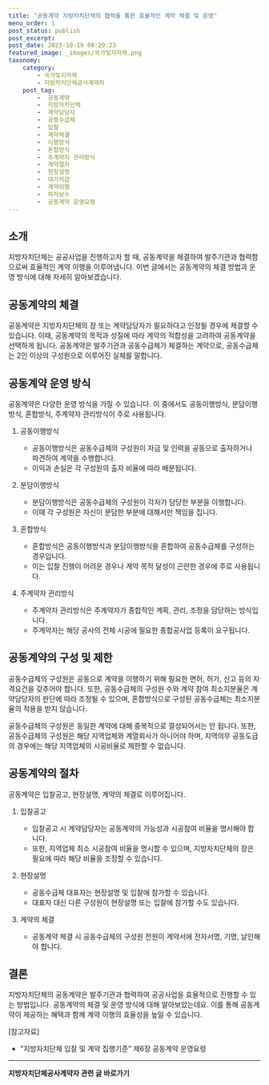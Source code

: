 ```yaml
---
title: "공동계약 지방자치단체의 협력을 통한 효율적인 계약 체결 및 운영"
menu_order: 1
post_status: publish
post_excerpt: 
post_date: 2023-10-19 08:29:23
featured_image: _images/국가및지자체.png
taxonomy:
    category:
        - 국가및지자체
        - 지방자치단체공사계약자
    post_tag:
        -  공동계약
        -  지방자치단체
        -  계약담당자
        -  공동수급체
        -  입찰
        -  계약체결
        -  이행방식
        -  혼합방식
        -  주계약자 관리방식
        -  계약절차
        -  현장설명
        -  대가지급
        -  계약이행
        -  하자보수
        -  공동계약 운영요령
---
```



## 소개
지방자치단체는 공공사업을 진행하고자 할 때, 공동계약을 체결하여 발주기관과 협력함으로써 효율적인 계약 이행을 이루어냅니다. 이번 글에서는 공동계약의 체결 방법과 운영 방식에 대해 자세히 알아보겠습니다.

## 공동계약의 체결
공동계약은 지방자치단체의 장 또는 계약담당자가 필요하다고 인정될 경우에 체결할 수 있습니다. 이때, 공동계약의 목적과 성질에 따라 계약의 적합성을 고려하여 공동계약을 선택하게 됩니다. 공동계약은 발주기관과 공동수급체가 체결하는 계약으로, 공동수급체는 2인 이상의 구성원으로 이루어진 실체를 말합니다.

## 공동계약 운영 방식
공동계약은 다양한 운영 방식을 가질 수 있습니다. 이 중에서도 공동이행방식, 분담이행방식, 혼합방식, 주계약자 관리방식이 주로 사용됩니다.

1. 공동이행방식
   - 공동이행방식은 공동수급체의 구성원이 자금 및 인력을 공동으로 출자하거나 파견하여 계약을 수행합니다.
   - 이익과 손실은 각 구성원의 출자 비율에 따라 배분됩니다.

2. 분담이행방식
   - 분담이행방식은 공동수급체의 구성원이 각자가 담당한 부분을 이행합니다.
   - 이때 각 구성원은 자신이 분담한 부분에 대해서만 책임을 집니다.

3. 혼합방식
   - 혼합방식은 공동이행방식과 분담이행방식을 혼합하여 공동수급체를 구성하는 경우입니다.
   - 이는 입찰 진행이 어려운 경우나 계약 목적 달성이 곤란한 경우에 주로 사용됩니다.

4. 주계약자 관리방식
   - 주계약자 관리방식은 주계약자가 종합적인 계획, 관리, 조정을 담당하는 방식입니다.
   - 주계약자는 해당 공사의 전체 시공에 필요한 종합공사업 등록이 요구됩니다.

## 공동계약의 구성 및 제한
공동수급체의 구성원은 공동으로 계약을 이행하기 위해 필요한 면허, 허가, 신고 등의 자격요건을 갖추어야 합니다. 또한, 공동수급체의 구성원 수와 계약 참여 최소지분율은 계약담당자의 판단에 따라 조정될 수 있으며, 혼합방식으로 구성된 공동수급체는 최소지분율의 적용을 받지 않습니다.

공동수급체의 구성원은 동일한 계약에 대해 중복적으로 결성되어서는 안 됩니다. 또한, 공동수급체의 구성원은 해당 지역업체와 계열회사가 아니어야 하며, 지역의무 공동도급의 경우에는 해당 지역업체의 시공비율로 제한할 수 없습니다.

## 공동계약의 절차
공동계약은 입찰공고, 현장설명, 계약의 체결로 이루어집니다.

1. 입찰공고
   - 입찰공고 시 계약담당자는 공동계약의 가능성과 시공참여 비율을 명시해야 합니다.
   - 또한, 지역업체 최소 시공참여 비율을 명시할 수 있으며, 지방자치단체의 장은 필요에 따라 해당 비율을 조정할 수 있습니다.

2. 현장설명
   - 공동수급체 대표자는 현장설명 및 입찰에 참가할 수 있습니다.
   - 대표자 대신 다른 구성원이 현장설명 또는 입찰에 참가할 수도 있습니다.

3. 계약의 체결
   - 공동계약 체결 시 공동수급체의 구성원 전원이 계약서에 전자서명, 기명, 날인해야 합니다.

## 결론
지방자치단체의 공동계약은 발주기관과 협력하여 공공사업을 효율적으로 진행할 수 있는 방법입니다. 공동계약의 체결 및 운영 방식에 대해 알아보았는데요. 이를 통해 공동계약이 제공하는 혜택과 함께 계약 이행의 효율성을 높일 수 있습니다.

[참고자료]
- "지방자치단체 입찰 및 계약 집행기준" 제6장 공동계약 운영요령










<!-- wp:separator -->
<hr class="wp-block-separator has-alpha-channel-opacity"/>
<!-- /wp:separator -->

<!-- wp:group {"backgroundColor":"base","layout":{"type":"constrained"}} -->
<div class="wp-block-group has-base-background-color has-background"><!-- wp:paragraph {"align":"center","fontSize":"large"} -->
<p class="has-text-align-center has-large-font-size"><strong>지방자치단체공사계약자 관련 글 바로가기</strong></p>
<!-- /wp:paragraph -->


<!-- wp:latest-posts
{"categories":[{"id":7140,"count":19,"description":"","link":"https://uknowlaw.com/category/%ec%a7%80%eb%b0%a9%ec%9e%90%ec%b9%98%eb%8b%a8%ec%b2%b4%ea%b3%b5%ec%82%ac%ea%b3%84%ec%95%bd%ec%9e%90/","name":"지방자치단체공사계약자","slug":"지방자치단체공사계약자","taxonomy":"category","parent":0,"meta":[],"_links":{"self":[{"href":"https://uknowlaw.com/wp-json/wp/v2/categories/7140"}],"collection":[{"href":"https://uknowlaw.com/wp-json/wp/v2/categories"}],"about":[{"href":"https://uknowlaw.com/wp-json/wp/v2/taxonomies/category"}],"wp:post_type":[{"href":"https://uknowlaw.com/wp-json/wp/v2/posts?categories=7140"}],"curies":[{"name":"wp","href":"https://api.w.org/{rel}","templated":true}]}}],"postsToShow":100,"excerptLength":28,"postLayout":"grid","columns":2,"featuredImageAlign":"left","featuredImageSizeSlug":"large","fontSize":"medium"} /--></div>
<!-- /wp:group -->